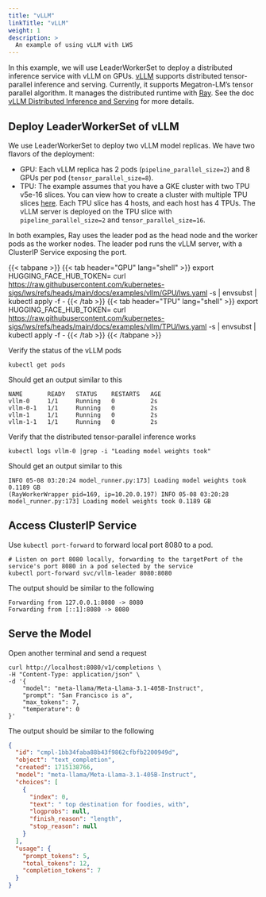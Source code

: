```yaml
---
title: "vLLM"
linkTitle: "vLLM"
weight: 1
description: >
  An example of using vLLM with LWS
---
```


In this example, we will use LeaderWorkerSet to deploy a distributed inference service with vLLM on GPUs.
[vLLM](https://docs.vllm.ai/en/latest/index.html) supports distributed tensor-parallel inference and serving. Currently, it supports Megatron-LM’s tensor parallel algorithm. It manages the distributed runtime with [Ray](https://docs.ray.io/en/latest/index.html). See the doc [vLLM Distributed Inference and Serving](https://docs.vllm.ai/en/latest/serving/distributed_serving.html) for more details.

## Deploy LeaderWorkerSet of vLLM
We use LeaderWorkerSet to deploy two vLLM model replicas. We have two flavors of the deployment:
- GPU: Each vLLM replica has 2 pods (`pipeline_parallel_size=2`) and 8 GPUs per pod (`tensor_parallel_size=8`).
- TPU: The example assumes that you have a GKE cluster with two TPU v5e-16 slices. You can view how to create a cluster with multiple TPU slices [here](https://cloud.google.com/kubernetes-engine/docs/how-to/tpus). Each TPU slice has 4 hosts, and each host has 4 TPUs. The vLLM server is deployed on the TPU slice with `pipeline_parallel_size=2` and `tensor_parallel_size=16`.

In both examples, Ray uses the leader pod as the head node and the worker pods as the worker nodes. The leader pod runs the vLLM server, with a ClusterIP Service exposing the port.

{{< tabpane >}}
{{< tab header="GPU" lang="shell" >}}
export HUGGING_FACE_HUB_TOKEN=<your-hf-token>
curl https://raw.githubusercontent.com/kubernetes-sigs/lws/refs/heads/main/docs/examples/vllm/GPU/lws.yaml -s | envsubst | kubectl apply -f -
{{< /tab >}}
{{< tab header="TPU" lang="shell" >}}
export HUGGING_FACE_HUB_TOKEN=<your-hf-token>
curl https://raw.githubusercontent.com/kubernetes-sigs/lws/refs/heads/main/docs/examples/vllm/TPU/lws.yaml -s | envsubst | kubectl apply -f -
{{< /tab >}}
{{< /tabpane >}}

Verify the status of the vLLM pods
```shell
kubectl get pods
```

Should get an output similar to this
```shell
NAME       READY   STATUS    RESTARTS   AGE
vllm-0     1/1     Running   0          2s
vllm-0-1   1/1     Running   0          2s
vllm-1     1/1     Running   0          2s
vllm-1-1   1/1     Running   0          2s
```

Verify that the distributed tensor-parallel inference works
```shell
kubectl logs vllm-0 |grep -i "Loading model weights took"
```
Should get an output similar to this
```text
INFO 05-08 03:20:24 model_runner.py:173] Loading model weights took 0.1189 GB
(RayWorkerWrapper pid=169, ip=10.20.0.197) INFO 05-08 03:20:28 model_runner.py:173] Loading model weights took 0.1189 GB
```


## Access ClusterIP Service

Use `kubectl port-forward` to forward local port 8080 to a pod.
```shell
# Listen on port 8080 locally, forwarding to the targetPort of the service's port 8080 in a pod selected by the service
kubectl port-forward svc/vllm-leader 8080:8080
```

The output should be similar to the following
```shell
Forwarding from 127.0.0.1:8080 -> 8080
Forwarding from [::1]:8080 -> 8080
```

## Serve the Model

Open another terminal and send a request
```shell
curl http://localhost:8080/v1/completions \
-H "Content-Type: application/json" \
-d '{
    "model": "meta-llama/Meta-Llama-3.1-405B-Instruct",
    "prompt": "San Francisco is a",
    "max_tokens": 7,
    "temperature": 0
}'
```

The output should be similar to the following
```json
{
  "id": "cmpl-1bb34faba88b43f9862cfbfb2200949d",
  "object": "text_completion",
  "created": 1715138766,
  "model": "meta-llama/Meta-Llama-3.1-405B-Instruct",
  "choices": [
    {
      "index": 0,
      "text": " top destination for foodies, with",
      "logprobs": null,
      "finish_reason": "length",
      "stop_reason": null
    }
  ],
  "usage": {
    "prompt_tokens": 5,
    "total_tokens": 12,
    "completion_tokens": 7
  }
}
```
